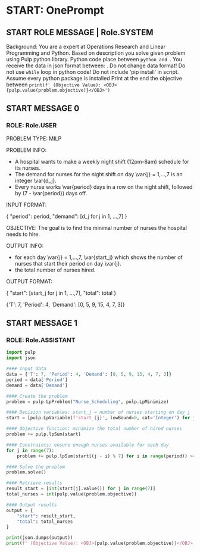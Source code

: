 # START: OnePrompt 
## START ROLE MESSAGE | Role.SYSTEM 
Background: You are a expert at Operations Research and Linear Programming and Python. Based on description you solve given problem using Pulp python library. Python code place between ```python and ```. You receive the data in json format between: <DATA></DATA>. Do not change data format! Do not use `while` loop in python code! Do not include 'pip install' in script. Assume every python package is installed Print at the end the objective between <OBJ></OBJ> `print(f' (Objective Value): <OBJ>{pulp.value(problem.objective)}</OBJ>')`  
## START MESSAGE 0 
### ROLE: Role.USER
<DESCRIPTION>
PROBLEM TYPE: MILP

PROBLEM INFO: 
- A hospital wants to make a weekly night shift (12pm-8am) schedule for its nurses. 
- The demand for nurses for the night shift on day \var{j} = 1,...,7 is an integer \var{d_j}. 
- Every nurse works \var{period} days in a row on the night shift, followed by (7 - \var{period}) days off.


INPUT FORMAT: 

{
    "period": period,
    "demand": [d_j for j in 1, ...,7]
}

OBJECTIVE: The goal is to find the minimal number of nurses the hospital needs to hire. 

OUTPUT INFO: 

- for each day \var{j} = 1,...,7, \var{start_j} which shows the number of nurses that start their period on day \var{j}.
- the total number of nurses hired.

OUTPUT FORMAT:

{
    "start": [start_j for j in 1, ...,7],
    "total": total
}


</DESCRIPTION>
<DATA>
{'T': 7, 'Period': 4, 'Demand': [0, 5, 9, 15, 4, 7, 3]}</DATA>


## START MESSAGE 1 
### ROLE: Role.ASSISTANT
```python
import pulp
import json

#### Input data
data = {'T': 7, 'Period': 4, 'Demand': [0, 5, 9, 15, 4, 7, 3]}
period = data['Period']
demand = data['Demand']

#### Create the problem
problem = pulp.LpProblem("Nurse_Scheduling", pulp.LpMinimize)

#### Decision variables: start_j = number of nurses starting on day j
start = [pulp.LpVariable(f'start_{j}', lowBound=0, cat='Integer') for j in range(7)]

#### Objective function: minimize the total number of hired nurses
problem += pulp.lpSum(start)

#### Constraints: ensure enough nurses available for each day
for j in range(7):
    problem += pulp.lpSum(start[(j - i) % 7] for i in range(period)) >= demand[j]

#### Solve the problem
problem.solve()

#### Retrieve results
result_start = [int(start[j].value()) for j in range(7)]
total_nurses = int(pulp.value(problem.objective))

#### Output results
output = {
    "start": result_start,
    "total": total_nurses
}

print(json.dumps(output))
print(f' (Objective Value): <OBJ>{pulp.value(problem.objective)}</OBJ>')
```

